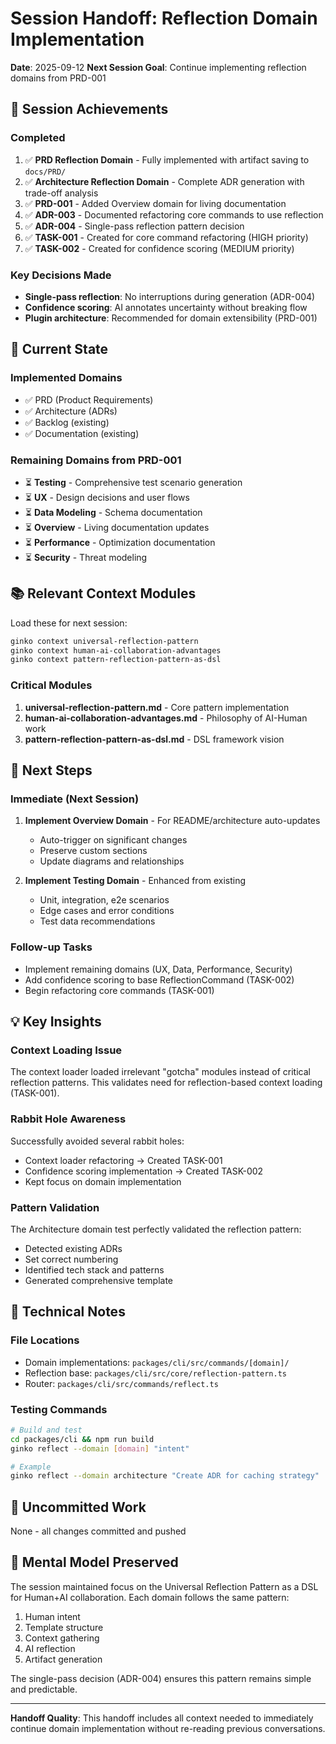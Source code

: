 # Session Handoff: Reflection Domain Implementation

**Date**: 2025-09-12
**Next Session Goal**: Continue implementing reflection domains from PRD-001

## 🎯 Session Achievements

### Completed
1. ✅ **PRD Reflection Domain** - Fully implemented with artifact saving to `docs/PRD/`
2. ✅ **Architecture Reflection Domain** - Complete ADR generation with trade-off analysis
3. ✅ **PRD-001** - Added Overview domain for living documentation
4. ✅ **ADR-003** - Documented refactoring core commands to use reflection
5. ✅ **ADR-004** - Single-pass reflection pattern decision
6. ✅ **TASK-001** - Created for core command refactoring (HIGH priority)
7. ✅ **TASK-002** - Created for confidence scoring (MEDIUM priority)

### Key Decisions Made
- **Single-pass reflection**: No interruptions during generation (ADR-004)
- **Confidence scoring**: AI annotates uncertainty without breaking flow
- **Plugin architecture**: Recommended for domain extensibility (PRD-001)

## 🔄 Current State

### Implemented Domains
- ✅ PRD (Product Requirements)
- ✅ Architecture (ADRs)
- ✅ Backlog (existing)
- ✅ Documentation (existing)

### Remaining Domains from PRD-001
- ⏳ **Testing** - Comprehensive test scenario generation
- ⏳ **UX** - Design decisions and user flows
- ⏳ **Data Modeling** - Schema documentation
- ⏳ **Overview** - Living documentation updates
- ⏳ **Performance** - Optimization documentation
- ⏳ **Security** - Threat modeling

## 📚 Relevant Context Modules

Load these for next session:
```bash
ginko context universal-reflection-pattern
ginko context human-ai-collaboration-advantages
ginko context pattern-reflection-pattern-as-dsl
```

### Critical Modules
1. **universal-reflection-pattern.md** - Core pattern implementation
2. **human-ai-collaboration-advantages.md** - Philosophy of AI-Human work
3. **pattern-reflection-pattern-as-dsl.md** - DSL framework vision

## 🚀 Next Steps

### Immediate (Next Session)
1. **Implement Overview Domain** - For README/architecture auto-updates
   - Auto-trigger on significant changes
   - Preserve custom sections
   - Update diagrams and relationships

2. **Implement Testing Domain** - Enhanced from existing
   - Unit, integration, e2e scenarios
   - Edge cases and error conditions
   - Test data recommendations

### Follow-up Tasks
- Implement remaining domains (UX, Data, Performance, Security)
- Add confidence scoring to base ReflectionCommand (TASK-002)
- Begin refactoring core commands (TASK-001)

## 💡 Key Insights

### Context Loading Issue
The context loader loaded irrelevant "gotcha" modules instead of critical reflection patterns. This validates need for reflection-based context loading (TASK-001).

### Rabbit Hole Awareness
Successfully avoided several rabbit holes:
- Context loader refactoring → Created TASK-001
- Confidence scoring implementation → Created TASK-002
- Kept focus on domain implementation

### Pattern Validation
The Architecture domain test perfectly validated the reflection pattern:
- Detected existing ADRs
- Set correct numbering
- Identified tech stack and patterns
- Generated comprehensive template

## 🔧 Technical Notes

### File Locations
- Domain implementations: `packages/cli/src/commands/[domain]/`
- Reflection base: `packages/cli/src/core/reflection-pattern.ts`
- Router: `packages/cli/src/commands/reflect.ts`

### Testing Commands
```bash
# Build and test
cd packages/cli && npm run build
ginko reflect --domain [domain] "intent"

# Example
ginko reflect --domain architecture "Create ADR for caching strategy"
```

## 📝 Uncommitted Work
None - all changes committed and pushed

## 🧠 Mental Model Preserved

The session maintained focus on the Universal Reflection Pattern as a DSL for Human+AI collaboration. Each domain follows the same pattern:
1. Human intent
2. Template structure
3. Context gathering
4. AI reflection
5. Artifact generation

The single-pass decision (ADR-004) ensures this pattern remains simple and predictable.

---
**Handoff Quality**: This handoff includes all context needed to immediately continue domain implementation without re-reading previous conversations.